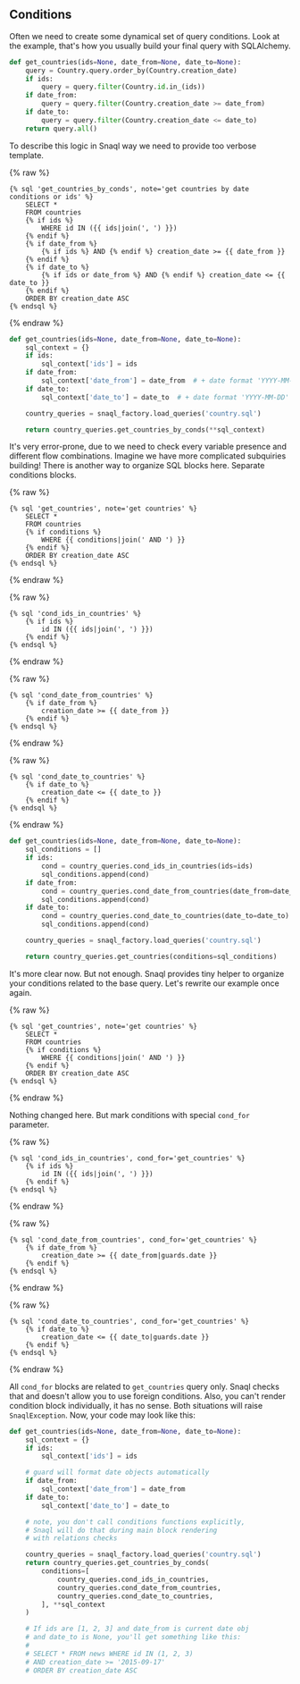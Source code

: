 ## Conditions

Often we need to create some dynamical set of query conditions. Look at the example,
that's how you usually build your final query with SQLAlchemy.

```python
def get_countries(ids=None, date_from=None, date_to=None):
    query = Country.query.order_by(Country.creation_date)
    if ids:
        query = query.filter(Country.id.in_(ids))
    if date_from:
        query = query.filter(Country.creation_date >= date_from)
    if date_to:
        query = query.filter(Country.creation_date <= date_to)
    return query.all()
```

To describe this logic in Snaql way we need to provide too verbose template.

{% raw %}
```
{% sql 'get_countries_by_conds', note='get countries by date conditions or ids' %}
    SELECT *
    FROM countries
    {% if ids %}
        WHERE id IN ({{ ids|join(', ') }})
    {% endif %}
    {% if date_from %}
        {% if ids %} AND {% endif %} creation_date >= {{ date_from }}
    {% endif %}
    {% if date_to %}
        {% if ids or date_from %} AND {% endif %} creation_date <= {{ date_to }}
    {% endif %}
    ORDER BY creation_date ASC
{% endsql %}
```
{% endraw %}

```python
def get_countries(ids=None, date_from=None, date_to=None):
    sql_context = {}
    if ids:
        sql_context['ids'] = ids
    if date_from:
        sql_context['date_from'] = date_from  # + date format 'YYYY-MM-DD'
    if date_to:
        sql_context['date_to'] = date_to  # + date format 'YYYY-MM-DD'

    country_queries = snaql_factory.load_queries('country.sql')

    return country_queries.get_countries_by_conds(**sql_context)
```

It's very error-prone, due to we need to check every variable presence and different
flow combinations. Imagine we have more complicated subquiries building! There is another 
way to organize SQL blocks here. Separate conditions blocks.

{% raw %}
```
{% sql 'get_countries', note='get countries' %}
    SELECT *
    FROM countries
    {% if conditions %}
        WHERE {{ conditions|join(' AND ') }}
    {% endif %}
    ORDER BY creation_date ASC
{% endsql %}
```
{% endraw %}

{% raw %}
```
{% sql 'cond_ids_in_countries' %}
    {% if ids %}
        id IN ({{ ids|join(', ') }})
    {% endif %}
{% endsql %}
```
{% endraw %}

{% raw %}
```
{% sql 'cond_date_from_countries' %}
    {% if date_from %}
        creation_date >= {{ date_from }}
    {% endif %}
{% endsql %}
```
{% endraw %}

{% raw %}
```
{% sql 'cond_date_to_countries' %}
    {% if date_to %}
        creation_date <= {{ date_to }}
    {% endif %}
{% endsql %}
```
{% endraw %}

```python
def get_countries(ids=None, date_from=None, date_to=None):
    sql_conditions = []
    if ids:
        cond = country_queries.cond_ids_in_countries(ids=ids)
        sql_conditions.append(cond)
    if date_from:
        cond = country_queries.cond_date_from_countries(date_from=date_from)
        sql_conditions.append(cond)
    if date_to:
        cond = country_queries.cond_date_to_countries(date_to=date_to)
        sql_conditions.append(cond)

    country_queries = snaql_factory.load_queries('country.sql')

    return country_queries.get_countries(conditions=sql_conditions)
```

It's more clear now. But not enough. Snaql provides tiny helper to 
organize your conditions related to the base query. Let's rewrite our example once again.

{% raw %}
```
{% sql 'get_countries', note='get countries' %}
    SELECT *
    FROM countries
    {% if conditions %}
        WHERE {{ conditions|join(' AND ') }}
    {% endif %}
    ORDER BY creation_date ASC
{% endsql %}
```
{% endraw %}

Nothing changed here. But mark conditions with special ```cond_for``` parameter.

{% raw %}
```
{% sql 'cond_ids_in_countries', cond_for='get_countries' %}
    {% if ids %}
        id IN ({{ ids|join(', ') }})
    {% endif %}
{% endsql %}
```
{% endraw %}

{% raw %}
```
{% sql 'cond_date_from_countries', cond_for='get_countries' %}
    {% if date_from %}
        creation_date >= {{ date_from|guards.date }}
    {% endif %}
{% endsql %}
```
{% endraw %}

{% raw %}
```
{% sql 'cond_date_to_countries', cond_for='get_countries' %}
    {% if date_to %}
        creation_date <= {{ date_to|guards.date }}
    {% endif %}
{% endsql %}
```
{% endraw %}

All ```cond_for``` blocks are related to ```get_countries``` query only.
Snaql checks that and doesn't allow you to use foreign conditions.
Also, you can't render condition block individually, it has no sense. Both 
situations will raise ```SnaqlException```. Now, your code may look like this:

```python
def get_countries(ids=None, date_from=None, date_to=None):
    sql_context = {}
    if ids:
        sql_context['ids'] = ids

    # guard will format date objects automatically
    if date_from:
        sql_context['date_from'] = date_from
    if date_to:
        sql_context['date_to'] = date_to

    # note, you don't call conditions functions explicitly,
    # Snaql will do that during main block rendering
    # with relations checks

    country_queries = snaql_factory.load_queries('country.sql')
    return country_queries.get_countries_by_conds(
        conditions=[
            country_queries.cond_ids_in_countries,
            country_queries.cond_date_from_countries,
            country_queries.cond_date_to_countries,
        ], **sql_context
    )

    # If ids are [1, 2, 3] and date_from is current date obj
    # and date_to is None, you'll get something like this:
    # 
    # SELECT * FROM news WHERE id IN (1, 2, 3) 
    # AND creation_date >= '2015-09-17'
    # ORDER BY creation_date ASC
```
